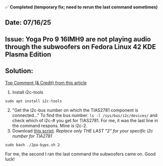 ✅ **Completed (temporary fix; need to rerun the last command sometimes)**

## Date: 07/16/25

## Issue: Yoga Pro 9 16IMH9 are not playing audio through the subwoofers on Fedora Linux 42 KDE Plasma Edition 

## Solution: 

[Top Comment (& Credit) from this article](https://askubuntu.com/questions/1487745/bass-speakers-not-working-on-lenovo-yoga-pro-9-14irp8-ubuntu-22-04)

1. Install i2c-tools
```
sudo apt install i2c-tools
```
2. "Get the i2c-bus number on which the TIAS2781 component is connected..." To find the bus number: ```ls -l /sys/bus/i2c/devices/``` and check which of i2c-# you get for TIAS2781. For me, it was the last line in the command respons. Mine is i2c-2.
3. Download [this script](https://bugzilla.kernel.org/attachment.cgi?id=304763). *Replace only THE LAST "2" for your specific i2c number for TIA2781*
```
sudo bash ./2pa-byps.sh 2
```
For me, the second I ran the last command the subwoofers came on. Good luck!
